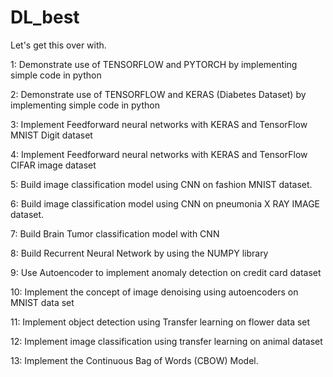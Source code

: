 # DL_best
Let's get this over with. 

1:	Demonstrate use of TENSORFLOW and PYTORCH by implementing simple code in python 

2:	Demonstrate use of TENSORFLOW and KERAS (Diabetes Dataset) by implementing simple code in python 

3:	Implement Feedforward neural networks with KERAS and TensorFlow MNIST Digit dataset

4:	Implement Feedforward neural networks with KERAS and TensorFlow CIFAR image dataset

5:	Build image classification model using CNN on fashion MNIST dataset.

6:	Build image classification model using CNN on pneumonia X RAY IMAGE dataset.

7:	Build Brain Tumor classification model with CNN

8:	Build Recurrent Neural Network by using the NUMPY library 

9:	Use Autoencoder to implement anomaly detection on credit card dataset

10:	Implement the concept of image denoising using autoencoders on MNIST data set 

11:	Implement object detection using Transfer learning on flower data set 

12:	Implement image classification using transfer learning on animal dataset

13: Implement the Continuous Bag of Words (CBOW) Model. 

